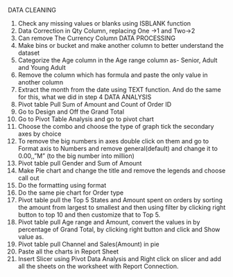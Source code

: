 DATA CLEANING
1)	Check any missing values or blanks using ISBLANK function
2)	Data Correction in Qty Column, replacing One ->1 and Two->2
3)	Can remove The Currency Column
DATA PROCESSING
1)	Make bins or bucket and make another column to better understand the dataset
2)	Categorize the Age column in the Age range column as- Senior, Adult and Young Adult
3)	Remove the column which has formula and paste the only value in another column
4)	Extract the month from the date using TEXT function. And do the same for this, what we did in step 4
DATA ANALYSIS 
1)	Pivot table Pull Sum of Amount and Count of Order ID
2)	Go to Design and Off the Grand Total
3)	Go to Pivot Table Analysis and go to pivot chart
4)	Choose the combo and choose the type of graph tick the secondary axes by choice
5)	To remove the big numbers in axes double click on them and go to Format axis to Numbers and remove general(default) and change it to 0.00,,”M” (to the big number into million)
6)	Pivot table pull Gender and Sum of Amount
7)	Make Pie chart and change the title and remove the legends and choose call out 
8)	Do the formatting using format
9)	Do the same pie chart for Order type
10)	Pivot table pull the Top 5 States and Amount spent on orders by sorting the amount from largest to smallest and then using filter by clicking right button to top 10 and then customize that to Top 5.
11)	Pivot table pull Age range and Amount, convert the values in by percentage of Grand Total, by clicking right button and click and Show value as.
12)	Pivot table pull Channel and Sales(Amount) in pie
13)	Paste all the charts in Report Sheet
14)	Insert Slicer using Pivot Data Analysis and Right click on slicer and add all the sheets on the worksheet with Report Connection.
